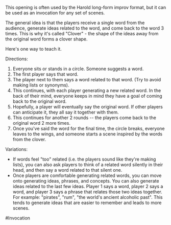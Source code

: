 This opening is often used by the Harold long-form improv format, but it can be used as an invocation for any set of scenes.

The general idea is that the players receive a single word from the audience, generate ideas related to the word, and come back to the word 3 times. This is why it's called "Clover" - the shape of the ideas away from the original word forms a clover shape.

Here's one way to teach it.

Directions:
1. Everyone sits or stands in a circle. Someone suggests a word.
2. The first player says that word.
3. The player next to them says a word related to that word. (Try to avoid making lists or synonyms).
4. This continues, with each player generating a new related word. In the back of their mind, everyone keeps in mind they have a goal of coming back to the original word.
5. Hopefully, a player will eventually say the original word. If other players can anticipate it, they all say it together with them.
6. This continues for another 2 rounds -- the players come back to the original word 2 more times.
7. Once you've said the word for the final time, the circle breaks, everyone leaves to the wings, and someone starts a scene inspired by the words from the clover.

Variations:
* If words feel "too" related (i.e. the players sound like they're making lists), you can also ask players to think of a related word silently in their head, and then say a word related to that silent one.
* Once players are comfortable generating related words, you can move onto generating ideas, phrases, and concepts. You can also generate ideas related to the last few ideas. Player 1 says a word, player 2 says a word, and player 3 says a phrase that relates those two ideas together. For example: "pirates", "rum", "the world's ancient alcoholic past". This tends to generate ideas that are easier to remember and leads to more scenes.

#Invocation